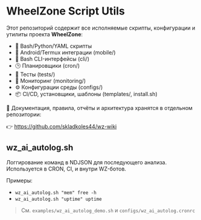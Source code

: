 # WheelZone Script Utils

Этот репозиторий содержит все исполняемые скрипты, конфигурации и утилиты проекта **WheelZone**:

- 🧠 Bash/Python/YAML скрипты
- 📱 Android/Termux интеграции (mobile/)
- 🧩 Bash CLI-интерфейсы (cli/)
- 🕒 Планировщики (cron/)
- 🧪 Тесты (tests/)
- 📡 Мониторинг (monitoring/)
- ⚙️ Конфигурации среды (configs/)
- 📦 CI/CD, установщики, шаблоны (templates/, install.sh)

🧠 Документация, правила, отчёты и архитектура хранятся в отдельном репозитории:

👉 https://github.com/skladkoles44/wz-wiki

## wz_ai_autolog.sh
Логгирование команд в NDJSON для последующего анализа. Используется в CRON, CI, и внутри WZ-ботов.

Примеры:
- `wz_ai_autolog.sh "mem" free -h`
- `wz_ai_autolog.sh "uptime" uptime`

> См. `examples/wz_ai_autolog_demo.sh` и `configs/wz_ai_autolog.cronrc`
